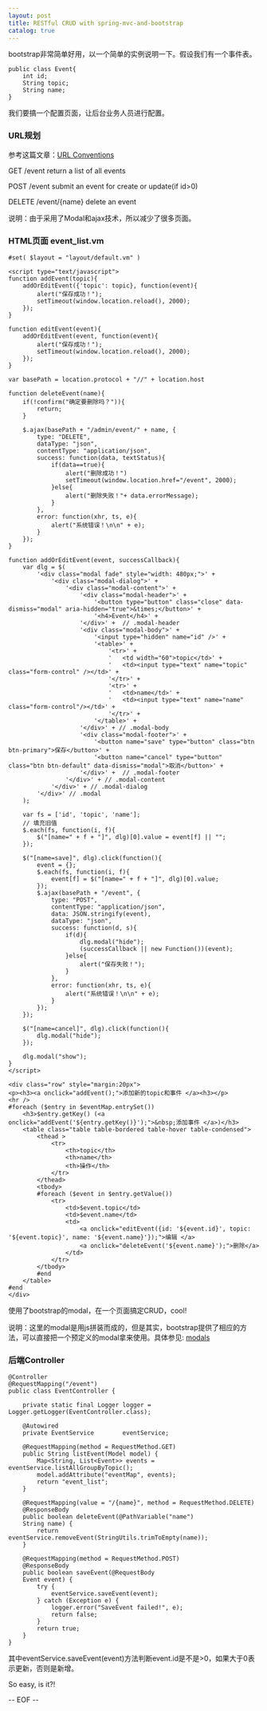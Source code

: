 ```yaml
---
layout: post
title: RESTful CRUD with spring-mvc-and-bootstrap
catalog: true
---
```



bootstrap非常简单好用，以一个简单的实例说明一下。假设我们有一个事件表。

	public class Event{
	    int id;
	    String topic;
	    String name;
	}

我们要搞一个配置页面，让后台业务人员进行配置。

### URL规划

参考这篇文章：[URL Conventions](http://microformats.org/wiki/rest/urls)

GET /event
    return a list of all events

POST /event
    submit an event for create or update(if id>0)  

DELETE /event/{name}
    delete an event

说明：由于采用了Modal和ajax技术，所以减少了很多页面。


### HTML页面 event_list.vm

	#set( $layout = "layout/default.vm" )

	<script type="text/javascript">
	function addEvent(topic){
		addOrEditEvent({'topic': topic}, function(event){
			alert("保存成功！");
			setTimeout(window.location.reload(), 2000);
		});
	}

	function editEvent(event){
		addOrEditEvent(event, function(event){
			alert("保存成功！");
			setTimeout(window.location.reload(), 2000);
		});
	}

	var basePath = location.protocol + "//" + location.host

	function deleteEvent(name){
		if(!confirm("确定要删除吗？")){
			return;
		}
		
		$.ajax(basePath + "/admin/event/" + name, {
			type: "DELETE",
			dataType: "json",
			contentType: "application/json",
			success: function(data, textStatus){
			    if(data==true){
					alert("删除成功！")
					setTimeout(window.location.href="/event", 2000);
				}else{
					alert("删除失败！"+ data.errorMessage);
				}
			},
			error: function(xhr, ts, e){
				alert("系统错误！\n\n" + e);
			}
		});
	}

	function addOrEditEvent(event, successCallback){
		var dlg = $(
			'<div class="modal fade" style="width: 480px;">' +
				'<div class="modal-dialog">' +
					'<div class="modal-content">' +
						'<div class="modal-header">' + 
				        	'<button type="button" class="close" data-dismiss="modal" aria-hidden="true">&times;</button>' +
				        	'<h4>Event</h4>' +
				        '</div>' +  // .modal-header
				        '<div class="modal-body">' + 
				        	'<input type="hidden" name="id" />' +
						    '<table>' +
								'<tr>' +
								'	<td width="60">topic</td>' +
								'	<td><input type="text" name="topic" class="form-control" /></td>' +
								'</tr>' +
								'<tr>' +
								'	<td>name</td>' +
								'	<td><input type="text" name="name" class="form-control"/></td>' +
								'</tr>' +
							'</table>' +
						'</div>' + // .modal-body
					    '<div class="modal-footer">' +
					    	'<button name="save" type="button" class="btn btn-primary">保存</button>' +
					    	'<button name="cancel" type="button" class="btn btn-default" data-dismiss="modal">取消</button>' +
						'</div>' +  // .modal-footer
					'</div>' + // .modal-content
				'</div>' + // .modal-dialog 
			'</div>' // .modal
		);

		var fs = ['id', 'topic', 'name'];
		// 填充旧值
		$.each(fs, function(i, f){
			$("[name=" + f + "]", dlg)[0].value = event[f] || "";
		});
		
		$("[name=save]", dlg).click(function(){
			event = {};
			$.each(fs, function(i, f){
				event[f] = $("[name=" + f + "]", dlg)[0].value;
			});
			$.ajax(basePath + "/event", {
				type: "POST",
				contentType: "application/json",
				data: JSON.stringify(event),
				dataType: "json",
				success: function(d, s){
					if(d){
						dlg.modal("hide");
						(successCallback || new Function())(event);
					}else{
						alert("保存失败！");
					}
				},
				error: function(xhr, ts, e){
					alert("系统错误！\n\n" + e);
				}
			});
		});
		
		$("[name=cancel]", dlg).click(function(){
			dlg.modal("hide");
		});

		dlg.modal("show");
	}
	</script>

	<div class="row" style="margin:20px">
	<p><h3><a onclick="addEvent();">添加新的topic和事件 </a><h3></p>
	<hr />
	#foreach ($entry in $eventMap.entrySet()) 
	    <h3>$entry.getKey() (<a onclick="addEvent('${entry.getKey()}');">&nbsp;添加事件 </a>)</h3> 
		<table class="table table-bordered table-hover table-condensed">
			<thead >
	    		<tr>
	    			<th>topic</th>
	    			<th>name</th>
	    			<th>操作</th>
	    		</tr>
	        </thead>
			<tbody>
			#foreach ($event in $entry.getValue()) 
				<tr>
	        		<td>$event.topic</td>
	        		<td>$event.name</td>
	        		<td>
						<a onclick="editEvent({id: '${event.id}', topic: '${event.topic}', name: '${event.name}'});">编辑 </a> 
						<a onclick="deleteEvent('${event.name}');">删除</a>
					</td>
	        	</tr>
			</tbody>
			#end
		</table>
	#end
	</div>

使用了bootstrap的modal，在一个页面搞定CRUD，cool!

说明：这里的modal是用js拼装而成的，但是其实，bootstrap提供了相应的方法，可以直接把一个预定义的modal拿来使用。具体参见: [modals](http://getbootstrap.com/javascript/#modals)


### 后端Controller


	@Controller
	@RequestMapping("/event")
	public class EventController {

	    private static final Logger logger = Logger.getLogger(EventController.class);

	    @Autowired
	    private EventService        eventService;

	    @RequestMapping(method = RequestMethod.GET)
	    public String listEvent(Model model) {
	        Map<String, List<Event>> events = eventService.listAllGroupByTopic();
	        model.addAttribute("eventMap", events);
	        return "event_list";
	    }

	    @RequestMapping(value = "/{name}", method = RequestMethod.DELETE)
	    @ResponseBody
	    public boolean deleteEvent(@PathVariable("name")
	    String name) {
	        return eventService.removeEvent(StringUtils.trimToEmpty(name));
	    }

	    @RequestMapping(method = RequestMethod.POST)
	    @ResponseBody
	    public boolean saveEvent(@RequestBody
	    Event event) {
	        try {
	            eventService.saveEvent(event);
	        } catch (Exception e) {
	            logger.error("SaveEvent failed!", e);
	            return false;
	        }
	        return true;
	    }
	}

其中eventService.saveEvent(event)方法判断event.id是不是>0，如果大于0表示更新，否则是新增。

So easy, is it?!

-- EOF --

